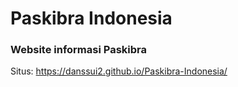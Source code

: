 # Paskibra Indonesia
### Website informasi Paskibra

Situs: https://danssui2.github.io/Paskibra-Indonesia/
